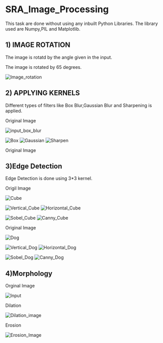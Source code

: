 # SRA_Image_Processing
  This task are done without using any inbuilt Python Libraries.
  The library used are Numpy,PIL and Matplotlib.
## 1) IMAGE ROTATION
The image is rotatd by the angle given in the input.

The image is rotated by 65 degrees.

![Image_rotation](https://user-images.githubusercontent.com/64657733/93302530-c74efc00-f817-11ea-9bae-79aa1203e933.png)
  
## 2) APPLYING KERNELS
Different types of filters like Box Blur,Gaussian Blur and Sharpening is applied.

Original Image

![input_box_blur](https://user-images.githubusercontent.com/64657733/93303331-ed28d080-f818-11ea-9dfc-91d57de0fb96.jpeg)

![Box](https://user-images.githubusercontent.com/64657733/93303474-206b5f80-f819-11ea-9621-6b832618eaef.jpeg) ![Gaussian](https://user-images.githubusercontent.com/64657733/93303492-26f9d700-f819-11ea-86ab-43cfa26999cb.jpeg)  ![Sharpen](https://user-images.githubusercontent.com/64657733/93303862-b901df80-f819-11ea-87ad-7203cbdea5de.jpeg)

Original Image




## 3)Edge Detection
Edge Detection is done using 3*3 kernel.

Origil Image

![Cube](https://user-images.githubusercontent.com/64657733/93314341-413ab180-f827-11ea-892b-5afd81c806ab.jpg) 

![Vertical_Cube](https://user-images.githubusercontent.com/64657733/93314405-53b4eb00-f827-11ea-8f7f-e4239999e394.jpg)  ![Horizontal_Cube](https://user-images.githubusercontent.com/64657733/93314424-57e10880-f827-11ea-9775-c1c06d58778f.jpg)

![Sobel_Cube](https://user-images.githubusercontent.com/64657733/93314440-5d3e5300-f827-11ea-86a1-6bea58968104.jpg) ![Canny_Cube](https://user-images.githubusercontent.com/64657733/93314455-616a7080-f827-11ea-8b28-c359f284d0da.jpg)

Original Image

![Dog](https://user-images.githubusercontent.com/64657733/93314466-65968e00-f827-11ea-9635-e6aca39152a6.png)

![Vertical_Dog](https://user-images.githubusercontent.com/64657733/93314500-75ae6d80-f827-11ea-81f6-a9b7bac684be.png) ![Horizontal_Dog](https://user-images.githubusercontent.com/64657733/93314523-7f37d580-f827-11ea-819d-828be39a7c94.png)

![Sobel_Dog](https://user-images.githubusercontent.com/64657733/93314572-92e33c00-f827-11ea-9fb3-85447a93bcf0.png)  ![Canny_Dog](https://user-images.githubusercontent.com/64657733/93314637-ab535680-f827-11ea-9b60-6c3ee3b0f63a.png)



## 4)Morphology

Orginal Image

![Input](https://user-images.githubusercontent.com/64657733/93316228-924ba500-f829-11ea-88d5-de9067c7b803.png)


Dilation

![Dilation_image](https://user-images.githubusercontent.com/64657733/93316241-95df2c00-f829-11ea-9a5c-e0bb11a48f24.jpg)

Erosion

![Erosion_Image](https://user-images.githubusercontent.com/64657733/93316250-98418600-f829-11ea-915b-d2e8f54c5fa7.png)




